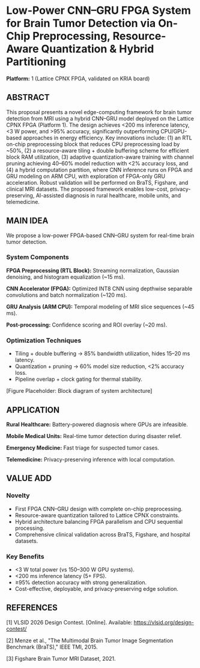 # Low-Power CNN–GRU FPGA System for Brain Tumor Detection via On-Chip Preprocessing, Resource-Aware Quantization & Hybrid Partitioning

**Platform:** 1 (Lattice CPNX FPGA, validated on KRIA board)

## ABSTRACT

This proposal presents a novel edge-computing framework for brain tumor detection from MRI using a hybrid CNN–GRU model deployed on the Lattice CPNX FPGA (Platform 1). The design achieves <200 ms inference latency, <3 W power, and >95% accuracy, significantly outperforming CPU/GPU-based approaches in energy efficiency. Key innovations include: (1) an RTL on-chip preprocessing block that reduces CPU preprocessing load by ~50%, (2) a resource-aware tiling + double buffering scheme for efficient block RAM utilization, (3) adaptive quantization-aware training with channel pruning achieving 40–60% model reduction with <2% accuracy loss, and (4) a hybrid computation partition, where CNN inference runs on FPGA and GRU modeling on ARM CPU, with exploration of FPGA-only GRU acceleration. Robust validation will be performed on BraTS, Figshare, and clinical MRI datasets. The proposed framework enables low-cost, privacy-preserving, AI-assisted diagnosis in rural healthcare, mobile units, and telemedicine.

## MAIN IDEA

We propose a low-power FPGA-based CNN–GRU system for real-time brain tumor detection.

### System Components

**FPGA Preprocessing (RTL Block):** Streaming normalization, Gaussian denoising, and histogram equalization (~15 ms).

**CNN Accelerator (FPGA):** Optimized INT8 CNN using depthwise separable convolutions and batch normalization (~120 ms).

**GRU Analysis (ARM CPU):** Temporal modeling of MRI slice sequences (~45 ms).

**Post-processing:** Confidence scoring and ROI overlay (~20 ms).

### Optimization Techniques

- Tiling + double buffering → 85% bandwidth utilization, hides 15–20 ms latency.
- Quantization + pruning → 60% model size reduction, <2% accuracy loss.
- Pipeline overlap + clock gating for thermal stability.

[Figure Placeholder: Block diagram of system architecture]

## APPLICATION

**Rural Healthcare:** Battery-powered diagnosis where GPUs are infeasible.

**Mobile Medical Units:** Real-time tumor detection during disaster relief.

**Emergency Medicine:** Fast triage for suspected tumor cases.

**Telemedicine:** Privacy-preserving inference with local computation.

## VALUE ADD

### Novelty

- First FPGA CNN–GRU design with complete on-chip preprocessing.
- Resource-aware quantization tailored to Lattice CPNX constraints.
- Hybrid architecture balancing FPGA parallelism and CPU sequential processing.
- Comprehensive clinical validation across BraTS, Figshare, and hospital datasets.

### Key Benefits

- <3 W total power (vs 150–300 W GPU systems).
- <200 ms inference latency (5+ FPS).
- ≥95% detection accuracy with strong generalization.
- Cost-effective, deployable, and privacy-preserving edge solution.

## REFERENCES

[1] VLSID 2026 Design Contest. [Online]. Available: https://vlsid.org/design-contest/

[2] Menze et al., "The Multimodal Brain Tumor Image Segmentation Benchmark (BraTS)," IEEE TMI, 2015.

[3] Figshare Brain Tumor MRI Dataset, 2021.